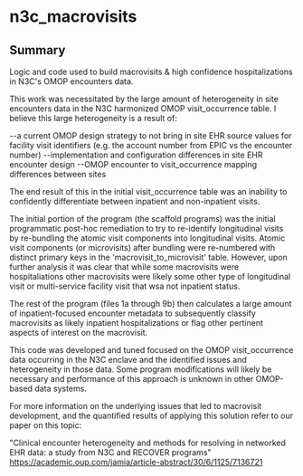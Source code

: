 # n3c_macrovisits

## Summary
Logic and code used to build macrovisits &amp; high confidence hospitalizations in N3C's OMOP encounters data.  

This work was necessitated by the large amount of heterogeneity in site encounters data in the N3C harmonized OMOP visit_occurrence table.  I believe this large heterogeneity is a result of:

--a current OMOP design strategy to not bring in site EHR source values for facility visit identifiers (e.g. the account number from EPIC vs the encounter number)
--implementation and configuration differences in site EHR encounter design
--OMOP encounter to visit_occurrence mapping differences between sites

The end result of this in the initial visit_occurrence table was an inability to confidently differentiate between inpatient and non-inpatient visits.  

The initial portion of the program (the scaffold programs) was the initial programmatic post-hoc remediation to try to re-identify longitudinal visits by re-bundling the atomic visit components into longitudinal visits.  Atomic visit components (or microvisits) after bundling were re-numbered with distinct primary keys in the 'macrovisit_to_microvisit' table.  However, upon further analysis it was clear that while some macrovisits were hospitaliations other macrovisits were likely some other type of longitudinal visit or multi-service facility visit that wsa not inpatient status.  

The rest of the program (files 1a through 9b) then calculates a large amount of inpatient-focused encounter metadata to subsequently classify macrovisits as likely inpatient hospitalizations or flag other pertinent aspects of interest on the macrovisit.  

This code was developed and tuned focused on the OMOP visit_occurrence data occurring in the N3C enclave and the identified issues and heterogeneity in those data.  Some program modifications will likely be necessary and performance of this approach is unknown in other OMOP-based data systems. 

For more information on the underlying issues that led to macrovisit development, and the quantified results of applying this solution refer to our paper on this topic:  

"Clinical encounter heterogeneity and methods for resolving in networked EHR data: a study from N3C and RECOVER programs"
https://academic.oup.com/jamia/article-abstract/30/6/1125/7136721
